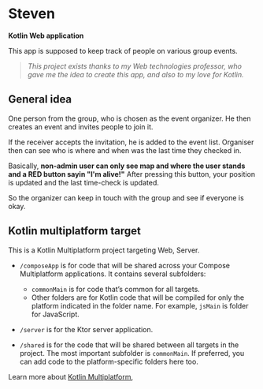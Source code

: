 # Steven
**Kotlin Web application**

This app is supposed to keep track of people on various group events.

 > *This project exists thanks to my Web technologies professor, who gave me the idea to create this app, and also to my 
love for Kotlin.*

## General idea
One person from the group, who is chosen as the event organizer. 
He then creates an event and invites people to join it.

If the receiver accepts the invitation, he is added to the event list.
Organiser then can see who is where and when was the last time they checked in.

Basically, **non-admin user can only see map and where the user stands and a RED button sayin "I'm alive!"**
After pressing this button, your position is updated and the last time-check is updated.

So the organizer can keep in touch with the group and see if everyone is okay.

## Kotlin multiplatform target
This is a Kotlin Multiplatform project targeting Web, Server.

* `/composeApp` is for code that will be shared across your Compose Multiplatform applications.
  It contains several subfolders:
  - `commonMain` is for code that’s common for all targets.
  - Other folders are for Kotlin code that will be compiled for only the platform indicated in the folder name.
    For example, `jsMain` is folder for JavaScript.

* `/server` is for the Ktor server application.

* `/shared` is for the code that will be shared between all targets in the project.
  The most important subfolder is `commonMain`. If preferred, you can add code to the platform-specific folders here too.


Learn more about [Kotlin Multiplatform](https://www.jetbrains.com/help/kotlin-multiplatform-dev/get-started.html),
